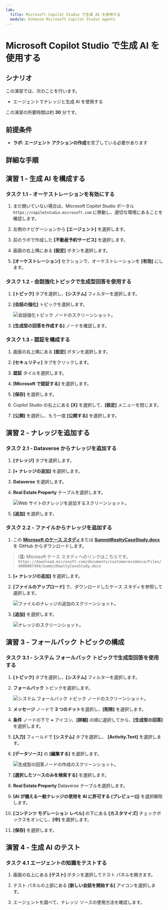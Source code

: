```yaml
---
lab:
  title: Microsoft Copilot Studio で生成 AI を使用する
  module: Enhance Microsoft Copilot Studio agents
---
```


# Microsoft Copilot Studio で生成 AI を使用する

## シナリオ

この演習では、次のことを行います。

- エージェントでナレッジと生成 AI を使用する

この演習の所要時間は約 **30** 分です。

  
## 前提条件

- **ラボ: エージェント アクションの作成**を完了している必要があります

## 詳細な手順

## 演習 1 - 生成 AI を構成する

### タスク 1.1 - オーケストレーションを有効にする

1. まだ開いていない場合は、Microsoft Copilot Studio ポータル `https://copilotstudio.microsoft.com` に移動し、適切な環境にあることを確認します。

1. 左側のナビゲーションから **[エージェント]** を選択します。

1. 前のラボで作成した **[不動産予約サービス]** を選択します。

1. 画面の右上隅にある **[設定]** ボタンを選択します。

1. **[オーケストレーション]** セクションで、オーケストレーションを **[有効]** にします。

### タスク 1.2 - 会話強化トピックで生成型回答を使用する

1. **[トピック]** タブを選択し、**[システム]** フィルターを選択します。

1. **[会話の強化]** トピックを選択します。

    ![会話強化トピック ノードのスクリーンショット。](../media/conversational-boosting-topic-original.png)

1. **[生成型の回答を作成する]** ノードを確認します。

### タスク 1.3 - 認証を構成する

1. 画面の右上隅にある **[設定]** ボタンを選択します。

1. **[セキュリティ]** タブをクリックします。

1. **認証** タイルを選択します。

1. **[Microsoft で認証する]** を選択します。

1. **[保存]** を選択します。

1. Copilot Studio の右上にある **[X]** を選択して、**[設定]** メニューを閉じます。

1. **[公開]** を選択し、もう一度 **[公開する]** を選択します。

## 演習 2 - ナレッジを追加する

### タスク 2.1 - Dataverse からナレッジを追加する

1. **[ナレッジ]** タブを選択します。

1. **[+ ナレッジの追加]** を選択します。

1. **Dataverse** を選択します。

1. **Real Estate Property** テーブルを選択します。

    ![Web サイトのナレッジを追加するスクリーンショット。](../media/add-dataverse-knowedge-step1.png)

1. **[追加]** を選択します。

### タスク 2.2 - ファイルからナレッジを追加する

1. この [**Microsoft のケース スタディ**](https://download.microsoft.com/documents/customerevidence/Files/4000007499/SummitRealtyCaseStudy.docx)または [**SummitRealtyCaseStudy.docx**](../../Allfiles/SummitRealtyCaseStudy.docx) を GitHub からダウンロードします。

> ℹ️**注:** Microsoft ケース スタディへのリンクはこちらです。`https://download.microsoft.com/documents/customerevidence/Files/4000007499/SummitRealtyCaseStudy.docx`

1. **[+ ナレッジの追加]** を選択します。

1. **[ファイルのアップロード]** で、ダウンロードしたケース スタディを参照して選択します。

    ![ファイルのナレッジの追加のスクリーンショット。](../media/add-file-knowledge.png)

1. **[追加]** を選択します。

    ![ナレッジのスクリーンショット。](../media/knowledge-added.png)

## 演習 3 - フォールバック トピックの構成

### タスク 3.1 - システム フォールバック トピックで生成型回答を使用する

1. **[トピック]** タブを選択し、**[システム]** フィルターを選択します。

1. **フォールバック** トピックを選択します。

    ![システム フォールバック トピック ノードのスクリーンショット。](../media/fallback-topic-original.png)

1. **メッセージ** ノードで **3 つのドット**を選択し、**[削除]** を選択します。

1. **条件** ノードの下で **+** アイコン、**[詳細]** の順に選択してから、**[生成型の回答]** を選択します。

1. **[入力]** フィールドで **[システム]** タブを選択し、 **[Activity.Text]** を選択します。

1. **[データソース]** の **[編集する]** を選択します。

    ![生成型の回答ノードの作成のスクリーンショット。](../media/fallback-topic-answers-2.png)

1. **[選択したソースのみを検索する]** を選択します。

1. **Real Estate Property** Dataverse テーブルを選択します。

1. **[AI が備える一般ナレッジの使用を AI に許可する (プレビュー)]]** を選択解除します。

1. **[コンテンツ モデレーション レベル]** の下にある **[カスタマイズ]** チェックボックスをオンにし、**[中]** を選択します。

1. **[保存]** を選択します。

## 演習 4 - 生成 AI のテスト

### タスク 4.1 エージェントの知識をテストする

1. 画面の右上にある **[テスト]** ボタンを選択してテスト パネルを開きます。

1. テスト パネルの上部にある **[新しい会話を開始する]** アイコンを選択します。

1. エージェントを調べて、ナレッジ ソースの使用方法を確認します。
